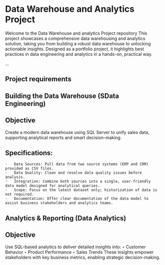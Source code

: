 # Data Warehouse and Analytics Project

Welcome to the Data Warehouse and analytics Project repository
This project showcases a comprehensive data warehousing and analytics solution, taking you from building a robust data warehouse to unlocking actionable insights. Designed as a portfolio project, it highlights best practices in data engineering and analytics in a hands-on, practical way.

...
## Project requirements
## Building the Data Warehouse (SData Engineering)
## Objective
Create a modern data warehouse using SQL Server to unify sales data, supporting analytical reports and smart decision-making.

## Specifications:
	◦	Data Sources: Pull data from two source systems (ERP and CRM) provided as CSV files.
	◦	Data Quality: Clean and resolve data quality issues before analysis.
	◦	Integration: Combine both sources into a single, user-friendly data model designed for analytical queries.
	◦	Scope: Focus on the latest dataset only; historization of data is not required.
	◦	Documentation: Offer clear documentation of the data model to assist business stakeholders and analytics teams.
## Analytics & Reporting (Data Analytics)
## Objective
Use SQL-based analytics to deliver detailed insights into:
	◦	Customer Behavior
	◦	Product Performance
	◦	Sales Trends
These insights empower stakeholders with key business metrics, enabling strategic decision-making.
